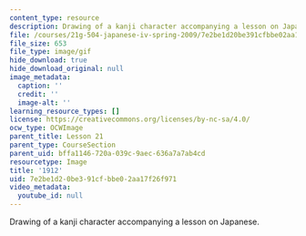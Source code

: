 ```yaml
---
content_type: resource
description: Drawing of a kanji character accompanying a lesson on Japanese.
file: /courses/21g-504-japanese-iv-spring-2009/7e2be1d20be391cfbbe02aa17f26f971_1912.gif
file_size: 653
file_type: image/gif
hide_download: true
hide_download_original: null
image_metadata:
  caption: ''
  credit: ''
  image-alt: ''
learning_resource_types: []
license: https://creativecommons.org/licenses/by-nc-sa/4.0/
ocw_type: OCWImage
parent_title: Lesson 21
parent_type: CourseSection
parent_uid: bffa1146-720a-039c-9aec-636a7a7ab4cd
resourcetype: Image
title: '1912'
uid: 7e2be1d2-0be3-91cf-bbe0-2aa17f26f971
video_metadata:
  youtube_id: null
---
```

Drawing of a kanji character accompanying a lesson on Japanese.